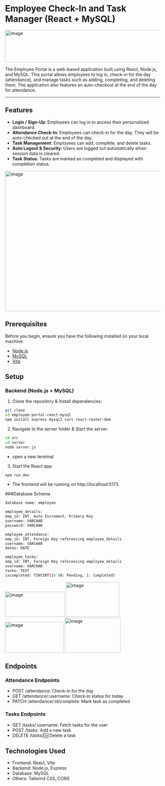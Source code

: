 # Employee Check-In and Task Manager (React + MySQL)
<img width="689" height="105" alt="image" src="https://github.com/user-attachments/assets/644b1f3a-e201-409f-92d9-8bfd1c21c46d" />

The Employee Portal is a web-based application built using React, Node.js, and MySQL. This portal allows employees to log in, check-in for the day (attendance), and manage tasks such as adding, completing, and deleting them. The application also features an auto-checkout at the end of the day for attendance.

---

## Features

- **Login / Sign-Up**: Employees can log in to access their personalized dashboard.
- **Attendance Check-In**: Employees can check-in for the day. They will be auto-checked out at the end of the day.
- **Task Management**: Employees can add, complete, and delete tasks.
- **Auto Logout & Security**: Users are logged out automatically when session data is cleared.
- **Task Status**: Tasks are marked as completed and displayed with completion status.

<img width="713" height="457" alt="image" src="https://github.com/user-attachments/assets/c91d9aaa-08b5-4713-a169-81cb075b287a" />

## Prerequisites

Before you begin, ensure you have the following installed on your local machine:

- [Node.js](https://nodejs.org/en/download/)
- [MySQL](https://dev.mysql.com/downloads/installer/)
- [Vite](https://vitejs.dev/)

## Setup

### Backend (Node.js + MySQL)

1. Clone the repository & Install dependencies:

```bash
git clone 
cd employee-portal-react-mysql
npm install express mysql2 cors react-router-dom
```

2. Navigate to the server folder & Start the server:
```bash
cd src
cd server
node server.js
```
- open a new terminal

3. Start the React app:
```bash
npm run dev
```
- The frontend will be running on http://localhost:5173.

###Database Schema

```bash
database name: employee

employee_details:
emp_id: INT, Auto Increment, Primary Key
username: VARCHAR
password: VARCHAR

employee_attendance:
emp_id: INT, Foreign Key referencing employee_details
username: VARCHAR
dates: DATE

employee_tasks:
emp_id: INT, Foreign Key referencing employee_details
username: VARCHAR
tasks: TEXT
iscompleted: TINYINT(1) (0: Pending, 1: Completed)
```
<img width="194" height="82" alt="image" src="https://github.com/user-attachments/assets/2dec5845-fd0b-4eb6-b20d-dc9d5555f72e" />
<img width="174" height="113" alt="image" src="https://github.com/user-attachments/assets/d2f94684-4a72-44ae-aeec-a67dd5a2a6c5" />
<img width="190" height="100" alt="image" src="https://github.com/user-attachments/assets/00eb6d66-a08e-4efc-a1c7-c8a4e1b00ae1" />
<img width="182" height="113" alt="image" src="https://github.com/user-attachments/assets/8801f9dd-9901-403d-90dd-1e0eb6b2dfec" />

## Endpoints
### Attendance Endpoints
- POST /attendance: Check-in for the day
- GET /attendance/:username: Check-in status for today
- PATCH /attendance/:id/complete: Mark task as completed

### Tasks Endpoints
- GET /tasks/:username: Fetch tasks for the user
- POST /tasks: Add a new task
- DELETE /tasks/:id: Delete a task

## Technologies Used
- Frontend: React, Vite
- Backend: Node.js, Express
- Database: MySQL
- Others: Tailwind CSS, CORS
